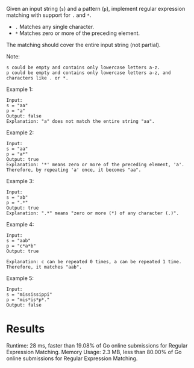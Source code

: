 Given an input string (`s`) and a pattern (`p`), implement regular expression matching with support for `.` and `*`.

* `.` Matches any single character.
* `*` Matches zero or more of the preceding element.

The matching should cover the entire input string (not partial).

Note:

    s could be empty and contains only lowercase letters a-z.
    p could be empty and contains only lowercase letters a-z, and characters like . or *.

Example 1:
```
Input:
s = "aa"
p = "a"
Output: false
Explanation: "a" does not match the entire string "aa".
```
Example 2:
```
Input:
s = "aa"
p = "a*"
Output: true
Explanation: '*' means zero or more of the preceding element, 'a'. Therefore, by repeating 'a' once, it becomes "aa".
```
Example 3:
```
Input:
s = "ab"
p = ".*"
Output: true
Explanation: ".*" means "zero or more (*) of any character (.)".
```
Example 4:
```
Input:
s = "aab"
p = "c*a*b"
Output: true

Explanation: c can be repeated 0 times, a can be repeated 1 time. Therefore, it matches "aab".
```
Example 5:
```
Input:
s = "mississippi"
p = "mis*is*p*."
Output: false
```

# Results
Runtime: 28 ms, faster than 19.08% of Go online submissions for Regular Expression Matching.
Memory Usage: 2.3 MB, less than 80.00% of Go online submissions for Regular Expression Matching.
